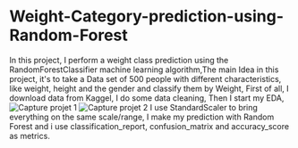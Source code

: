 # Weight-Category-prediction-using-Random-Forest
In this project, I perform a weight class prediction using the RandomForestClassifier  machine learning algorithm,The main Idea in this project, it's to take a Data set of 500 people with different characteristics, like weight, height and the gender and classify them by Weight,
First of all, I download data from Kaggel, I do some data cleaning,
Then I start my EDA, 
 ![Capture projet 1](https://user-images.githubusercontent.com/89710477/178339773-bfc98ca7-1c93-451f-ac02-56d4d318c95e.png)
 ![Capture projet 2](https://user-images.githubusercontent.com/89710477/178339815-9bb49c7d-401a-448f-8a82-1c697f16277c.png)
I use StandardScaler to bring everything on the same scale/range,
I make my prediction with Random Forest and i use classification_report, confusion_matrix and accuracy_score as metrics.
